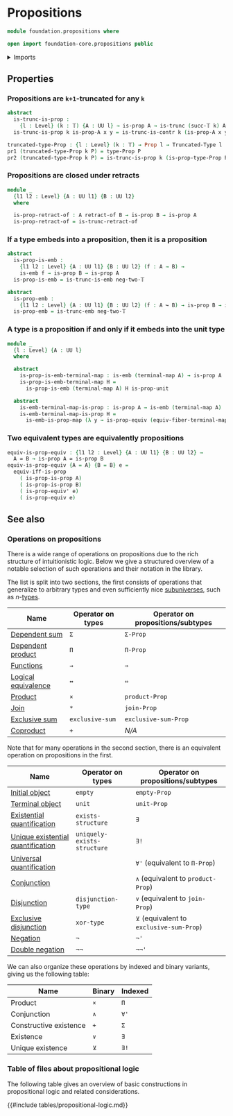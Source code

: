 # Propositions

```agda
module foundation.propositions where

open import foundation-core.propositions public
```

<details><summary>Imports</summary>

```agda
open import foundation.contractible-types
open import foundation.dependent-pair-types
open import foundation.fibers-of-maps
open import foundation.logical-equivalences
open import foundation.retracts-of-types
open import foundation.unit-type
open import foundation.universe-levels

open import foundation-core.embeddings
open import foundation-core.equivalences
open import foundation-core.propositional-maps
open import foundation-core.truncated-types
open import foundation-core.truncation-levels
```

</details>

## Properties

### Propositions are `k+1`-truncated for any `k`

```agda
abstract
  is-trunc-is-prop :
    {l : Level} (k : 𝕋) {A : UU l} → is-prop A → is-trunc (succ-𝕋 k) A
  is-trunc-is-prop k is-prop-A x y = is-trunc-is-contr k (is-prop-A x y)

truncated-type-Prop : {l : Level} (k : 𝕋) → Prop l → Truncated-Type l (succ-𝕋 k)
pr1 (truncated-type-Prop k P) = type-Prop P
pr2 (truncated-type-Prop k P) = is-trunc-is-prop k (is-prop-type-Prop P)
```

### Propositions are closed under retracts

```agda
module _
  {l1 l2 : Level} {A : UU l1} {B : UU l2}
  where

  is-prop-retract-of : A retract-of B → is-prop B → is-prop A
  is-prop-retract-of = is-trunc-retract-of
```

### If a type embeds into a proposition, then it is a proposition

```agda
abstract
  is-prop-is-emb :
    {l1 l2 : Level} {A : UU l1} {B : UU l2} (f : A → B) →
    is-emb f → is-prop B → is-prop A
  is-prop-is-emb = is-trunc-is-emb neg-two-𝕋

abstract
  is-prop-emb :
    {l1 l2 : Level} {A : UU l1} {B : UU l2} (f : A ↪ B) → is-prop B → is-prop A
  is-prop-emb = is-trunc-emb neg-two-𝕋
```

### A type is a proposition if and only if it embeds into the unit type

```agda
module _
  {l : Level} {A : UU l}
  where

  abstract
    is-prop-is-emb-terminal-map : is-emb (terminal-map A) → is-prop A
    is-prop-is-emb-terminal-map H =
      is-prop-is-emb (terminal-map A) H is-prop-unit

  abstract
    is-emb-terminal-map-is-prop : is-prop A → is-emb (terminal-map A)
    is-emb-terminal-map-is-prop H =
      is-emb-is-prop-map (λ y → is-prop-equiv (equiv-fiber-terminal-map y) H)
```

### Two equivalent types are equivalently propositions

```agda
equiv-is-prop-equiv : {l1 l2 : Level} {A : UU l1} {B : UU l2} →
  A ≃ B → is-prop A ≃ is-prop B
equiv-is-prop-equiv {A = A} {B = B} e =
  equiv-iff-is-prop
    ( is-prop-is-prop A)
    ( is-prop-is-prop B)
    ( is-prop-equiv' e)
    ( is-prop-equiv e)
```

## See also

### Operations on propositions

There is a wide range of operations on propositions due to the rich structure of
intuitionistic logic. Below we give a structured overview of a notable selection
of such operations and their notation in the library.

The list is split into two sections, the first consists of operations that
generalize to arbitrary types and even sufficiently nice
[subuniverses](foundation.subuniverses.md), such as
$n$-[types](foundation-core.truncated-types.md).

| Name                                                        | Operator on types | Operator on propositions/subtypes |
| ----------------------------------------------------------- | ----------------- | --------------------------------- |
| [Dependent sum](foundation.dependent-pair-types.md)         | `Σ`               | `Σ-Prop`                          |
| [Dependent product](foundation.dependent-function-types.md) | `Π`               | `Π-Prop`                          |
| [Functions](foundation-core.function-types.md)              | `→`               | `⇒`                               |
| [Logical equivalence](foundation.logical-equivalences.md)   | `↔`               | `⇔`                               |
| [Product](foundation-core.cartesian-product-types.md)       | `×`               | `product-Prop`                    |
| [Join](synthetic-homotopy-theory.joins-of-types.md)         | `*`               | `join-Prop`                       |
| [Exclusive sum](foundation.exclusive-sum.md)                | `exclusive-sum`   | `exclusive-sum-Prop`              |
| [Coproduct](foundation-core.coproduct-types.md)             | `+`               | _N/A_                             |

Note that for many operations in the second section, there is an equivalent
operation on propositions in the first.

| Name                                                                         | Operator on types           | Operator on propositions/subtypes        |
| ---------------------------------------------------------------------------- | --------------------------- | ---------------------------------------- |
| [Initial object](foundation-core.empty-types.md)                             | `empty`                     | `empty-Prop`                             |
| [Terminal object](foundation.unit-type.md)                                   | `unit`                      | `unit-Prop`                              |
| [Existential quantification](foundation.existential-quantification.md)       | `exists-structure`          | `∃`                                      |
| [Unique existential quantification](foundation.uniqueness-quantification.md) | `uniquely-exists-structure` | `∃!`                                     |
| [Universal quantification](foundation.universal-quantification.md)           |                             | `∀'` (equivalent to `Π-Prop`)            |
| [Conjunction](foundation.conjunction.md)                                     |                             | `∧` (equivalent to `product-Prop`)       |
| [Disjunction](foundation.disjunction.md)                                     | `disjunction-type`          | `∨` (equivalent to `join-Prop`)          |
| [Exclusive disjunction](foundation.exclusive-disjunction.md)                 | `xor-type`                  | `⊻` (equivalent to `exclusive-sum-Prop`) |
| [Negation](foundation.negation.md)                                           | `¬`                         | `¬'`                                     |
| [Double negation](foundation.double-negation.md)                             | `¬¬`                        | `¬¬'`                                    |

We can also organize these operations by indexed and binary variants, giving us
the following table:

| Name                   | Binary | Indexed |
| ---------------------- | ------ | ------- |
| Product                | `×`    | `Π`     |
| Conjunction            | `∧`    | `∀'`    |
| Constructive existence | `+`    | `Σ`     |
| Existence              | `∨`    | `∃`     |
| Unique existence       | `⊻`    | `∃!`    |

### Table of files about propositional logic

The following table gives an overview of basic constructions in propositional
logic and related considerations.

{{#include tables/propositional-logic.md}}
